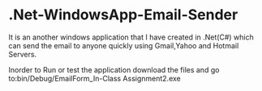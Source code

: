# .Net-WindowsApp-Email-Sender
It is an another windows application that I have created in .Net(C#) which can send the email to anyone quickly using Gmail,Yahoo and Hotmail Servers.

Inorder to Run or test the application download the files and go to:bin/Debug/EmailForm_In-Class Assignment2.exe
